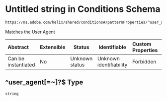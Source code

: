 # Untitled string in Conditions Schema

```txt
https://ns.adobe.com/helix/shared/conditions#/patternProperties/^user_agent[=~]?$
```

Matches the User Agent


| Abstract            | Extensible | Status         | Identifiable            | Custom Properties | Additional Properties | Access Restrictions | Defined In                                                                |
| :------------------ | ---------- | -------------- | ----------------------- | :---------------- | --------------------- | ------------------- | ------------------------------------------------------------------------- |
| Can be instantiated | No         | Unknown status | Unknown identifiability | Forbidden         | Allowed               | none                | [conditions.schema.json\*](conditions.schema.json "open original schema") |

## ^user_agent\[=~]?$ Type

`string`
